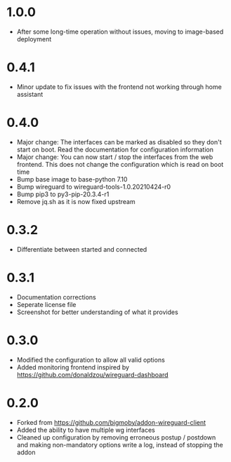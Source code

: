 # 1.0.0 
- After some long-time operation without issues, moving to image-based deployment

# 0.4.1 
- Minor update to fix issues with the frontend not working through home assistant

# 0.4.0 
- Major change: The interfaces can be marked as disabled so they don't start on boot. Read the documentation for configuration information
- Major change: You can now start / stop the interfaces from the web frontend. This does not change the configuration which is read on boot time
- Bump base image to base-python 7.10
- Bump wireguard to wireguard-tools-1.0.20210424-r0
- Bump pip3 to py3-pip-20.3.4-r1
- Remove jq.sh as it is now fixed upstream

# 0.3.2 
- Differentiate between started and connected

# 0.3.1 
- Documentation corrections
- Seperate license file
- Screenshot for better understanding of what it provides

# 0.3.0 
- Modified the configuration to allow all valid options
- Added monitoring frontend inspired by https://github.com/donaldzou/wireguard-dashboard

# 0.2.0
- Forked from https://github.com/bigmoby/addon-wireguard-client
- Added the ability to have multiple wg interfaces
- Cleaned up configuration by removing erroneous postup / postdown and making non-mandatory options write a log, instead of stopping the addon
